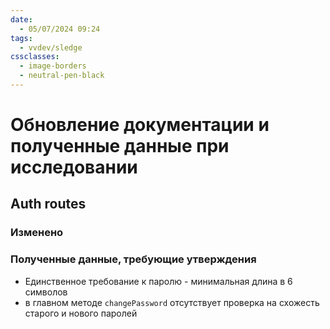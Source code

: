 ```yaml
---
date:
  - 05/07/2024 09:24
tags:
  - vvdev/sledge
cssclasses:
  - image-borders
  - neutral-pen-black
---
```

# Обновление документации и полученные данные при исследовании
## Auth routes
### Изменено


### Полученные данные, требующие утверждения
- Единственное требование к паролю - минимальная длина в 6 символов
- в главном методе `changePassword` отсутствует проверка на схожесть старого и нового паролей